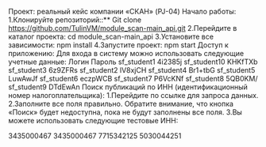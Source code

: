 Проект: реальный кейс компании «СКАН» (PJ-04)
Начало работы:
1.Клонируйте репозиторий::**
Git clone https://github.com/TulinVM/module_scan-main_api.git
2.Перейдите в каталог проекта:
cd module_scan-main_api
3.Установите все зависимости:
npm install
4.Запустите проект:
npm start
Доступ к приложению:
Для входа в систему можно использовать следующие учетные данные:
Логин 	Пароль
sf_student1 4i2385j
sf_student10 KHKfTXb
sf_student3 6z9ZFRs
sf_student2 lV8xjCH
sf_student4 Br1+tbG
sf_student5 LuwAwJf
sf_student6 eczpWCB
sf_student7 P6VcKNf
sf_student8 5QB0KM/
sf_student9 DTdEwAn
Поиск публикаций по ИНН (идентификационный номер налогоплательщика):
1.Перейдите по ссылке для запроса данных.
2.Заполните все поля правильно. Обратите внимание, что кнопка «Поиск» будет недоступна, пока не будут заполнены все поля.
3.Вы можете использовать следующие тестовые ИНН:

3435000467
3435000467
7715342125
5030044251

